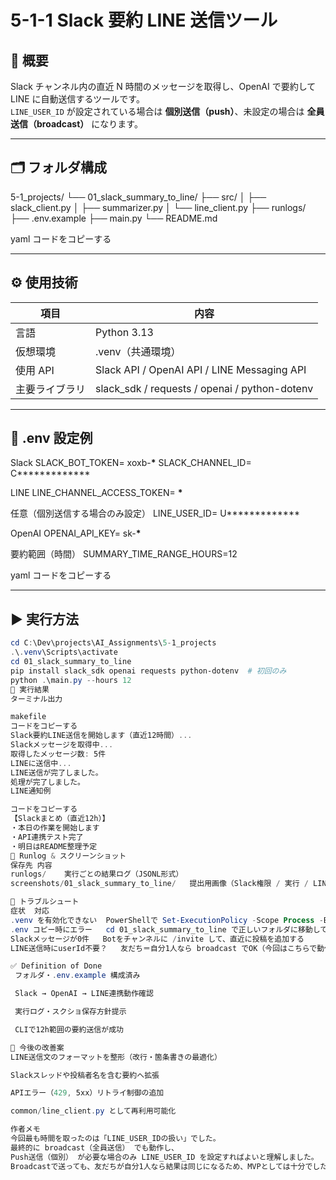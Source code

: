 # 5-1-1 Slack 要約 LINE 送信ツール

## 🎯 概要

Slack チャンネル内の直近 N 時間のメッセージを取得し、OpenAI で要約して LINE に自動送信するツールです。  
`LINE_USER_ID` が設定されている場合は **個別送信（push）**、未設定の場合は **全員送信（broadcast）** になります。

---

## 🗂 フォルダ構成

5-1_projects/
└── 01_slack_summary_to_line/
├── src/
│ ├── slack_client.py
│ ├── summarizer.py
│ └── line_client.py
├── runlogs/
├── .env.example
├── main.py
└── README.md

yaml
コードをコピーする

---

## ⚙️ 使用技術

| 項目           | 内容                                          |
| -------------- | --------------------------------------------- |
| 言語           | Python 3.13                                   |
| 仮想環境       | .venv（共通環境）                             |
| 使用 API       | Slack API / OpenAI API / LINE Messaging API   |
| 主要ライブラリ | slack_sdk / requests / openai / python-dotenv |

---

## 🔑 .env 設定例

Slack
SLACK_BOT_TOKEN= xoxb-******\*******
SLACK_CHANNEL_ID= C******\*******

LINE
LINE_CHANNEL_ACCESS_TOKEN= ******\*******

任意（個別送信する場合のみ設定）
LINE_USER_ID= U******\*******

OpenAI
OPENAI_API_KEY= sk-******\*******

要約範囲（時間）
SUMMARY_TIME_RANGE_HOURS=12

yaml
コードをコピーする

---

## ▶️ 実行方法

```powershell
cd C:\Dev\projects\AI_Assignments\5-1_projects
.\.venv\Scripts\activate
cd 01_slack_summary_to_line
pip install slack_sdk openai requests python-dotenv  # 初回のみ
python .\main.py --hours 12
📱 実行結果
ターミナル出力

makefile
コードをコピーする
Slack要約LINE送信を開始します（直近12時間）...
Slackメッセージを取得中...
取得したメッセージ数: 5件
LINEに送信中...
LINE送信が完了しました。
処理が完了しました。
LINE通知例

コードをコピーする
【Slackまとめ（直近12h）】
・本日の作業を開始します
・API連携テスト完了
・明日はREADME整理予定
🧾 Runlog & スクリーンショット
保存先	内容
runlogs/	実行ごとの結果ログ（JSONL形式）
screenshots/01_slack_summary_to_line/	提出用画像（Slack権限 / 実行 / LINE受信など）

🧠 トラブルシュート
症状	対応
.venv を有効化できない	PowerShellで Set-ExecutionPolicy -Scope Process -ExecutionPolicy Bypass を実行
.env コピー時にエラー	cd 01_slack_summary_to_line で正しいフォルダに移動してから実行
Slackメッセージが0件	Botをチャンネルに /invite して、直近に投稿を追加する
LINE送信時にuserId不要？	友だち＝自分1人なら broadcast でOK（今回はこちらで動作確認済み）

✅ Definition of Done
 フォルダ・.env.example 構成済み

 Slack → OpenAI → LINE連携動作確認

 実行ログ・スクショ保存方針提示

 CLIで12h範囲の要約送信が成功

🚀 今後の改善案
LINE送信文のフォーマットを整形（改行・箇条書きの最適化）

Slackスレッドや投稿者名を含む要約へ拡張

APIエラー（429, 5xx）リトライ制御の追加

common/line_client.py として再利用可能化

作者メモ
今回最も時間を取ったのは「LINE_USER_IDの扱い」でした。
最終的に broadcast（全員送信） でも動作し、
Push送信（個別） が必要な場合のみ LINE_USER_ID を設定すればよいと理解しました。
Broadcastで送っても、友だちが自分1人なら結果は同じになるため、MVPとしては十分でした。
```
